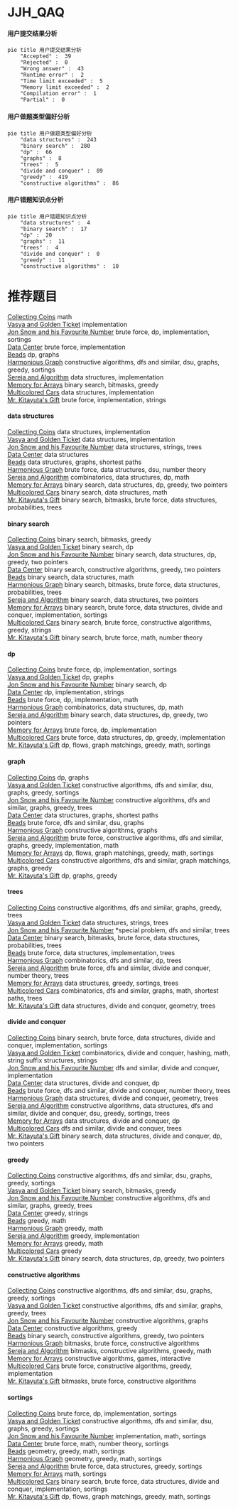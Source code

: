 # JJH_QAQ
<!-- tabs:start -->
#### **用户提交结果分析**

```mermaid
pie title 用户提交结果分析
    "Accepted" :  39
    "Rejected" :  0
    "Wrong answer" :  43
    "Runtime error" :  2
    "Time limit exceeded" :  5
    "Memory limit exceeded" :  2
    "Compilation error" :  1
    "Partial" :  0
```
#### **用户做题类型偏好分析**

```mermaid
pie title 用户做题类型偏好分析
    "data structures" :  243
    "binary search" :  280
    "dp" :  66
    "graphs" :  8
    "trees" :  5
    "divide and conquer" :  89
    "greedy" :  419
    "constructive algorithms" :  86
```
#### **用户错题知识点分析**

```mermaid
pie title 用户错题知识点分析
    "data structures" :  4
    "binary search" :  17
    "dp" :  20
    "graphs" :  11
    "trees" :  4
    "divide and conquer" :  0
    "greedy" :  11
    "constructive algorithms" :  10
```
<!-- tabs:end -->
# 推荐题目
[Collecting Coins](http://codeforces.com/problemset/problem/1294/A)		math		  
[Vasya and Golden Ticket](https://codeforces.com/contest/1058/problem/C)		implementation		  
[Jon Snow and his Favourite Number](http://codeforces.com/problemset/problem/768/C)		brute force,
                        dp,
                        implementation,
                        sortings		  
[Data Center](http://codeforces.com/problemset/problem/1250/F)		brute force,
                        implementation		  
[Beads](http://codeforces.com/problemset/problem/8/E)		dp,
                        graphs		  
[Harmonious Graph](http://codeforces.com/problemset/problem/1253/D)		constructive algorithms,
                        dfs and similar,
                        dsu,
                        graphs,
                        greedy,
                        sortings		  
[Sereja and Algorithm](http://codeforces.com/problemset/problem/367/A)		data structures,
                        implementation		  
[Memory for Arrays](http://codeforces.com/problemset/problem/309/C)		binary search,
                        bitmasks,
                        greedy		  
[Multicolored Cars](http://codeforces.com/problemset/problem/818/D)		data structures,
                        implementation		  
[Mr. Kitayuta's Gift](http://codeforces.com/problemset/problem/505/A)		brute force,
                        implementation,
                        strings		  
<!-- tabs:start -->
#### **data structures**
[Collecting Coins](http://codeforces.com/problemset/problem/367/A)		data structures,
                        implementation		  
[Vasya and Golden Ticket](http://codeforces.com/problemset/problem/818/D)		data structures,
                        implementation		  
[Jon Snow and his Favourite Number](http://codeforces.com/problemset/problem/1045/J)		data structures,
                        strings,
                        trees		  
[Data Center](http://codeforces.com/problemset/problem/407/E)		data structures		  
[Beads](http://codeforces.com/problemset/problem/464/E)		data structures,
                        graphs,
                        shortest paths		  
[Harmonious Graph](http://codeforces.com/problemset/problem/920/F)		brute force,
                        data structures,
                        dsu,
                        number theory		  
[Sereja and Algorithm](http://codeforces.com/problemset/problem/1151/E)		combinatorics,
                        data structures,
                        dp,
                        math		  
[Memory for Arrays](http://codeforces.com/problemset/problem/1492/C)		binary search,
                        data structures,
                        dp,
                        greedy,
                        two pointers		  
[Multicolored Cars](http://codeforces.com/problemset/problem/1490/G)		binary search,
                        data structures,
                        math		  
[Mr. Kitayuta's Gift](http://codeforces.com/problemset/problem/1479/D)		binary search,
                        bitmasks,
                        brute force,
                        data structures,
                        probabilities,
                        trees		  
#### **binary search**
[Collecting Coins](http://codeforces.com/problemset/problem/309/C)		binary search,
                        bitmasks,
                        greedy		  
[Vasya and Golden Ticket](http://codeforces.com/problemset/problem/721/E)		binary search,
                        dp		  
[Jon Snow and his Favourite Number](http://codeforces.com/problemset/problem/1492/C)		binary search,
                        data structures,
                        dp,
                        greedy,
                        two pointers		  
[Data Center](http://codeforces.com/problemset/problem/1463/D)		binary search,
                        constructive algorithms,
                        greedy,
                        two pointers		  
[Beads](http://codeforces.com/problemset/problem/1490/G)		binary search,
                        data structures,
                        math		  
[Harmonious Graph](http://codeforces.com/problemset/problem/1479/D)		binary search,
                        bitmasks,
                        brute force,
                        data structures,
                        probabilities,
                        trees		  
[Sereja and Algorithm](http://codeforces.com/problemset/problem/1436/E)		binary search,
                        data structures,
                        two pointers		  
[Memory for Arrays](http://codeforces.com/problemset/problem/1461/D)		binary search,
                        brute force,
                        data structures,
                        divide and conquer,
                        implementation,
                        sortings		  
[Multicolored Cars](http://codeforces.com/problemset/problem/1493/C)		binary search,
                        brute force,
                        constructive algorithms,
                        greedy,
                        strings		  
[Mr. Kitayuta's Gift](http://codeforces.com/problemset/problem/1487/D)		binary search,
                        brute force,
                        math,
                        number theory		  
#### **dp**
[Collecting Coins](http://codeforces.com/problemset/problem/768/C)		brute force,
                        dp,
                        implementation,
                        sortings		  
[Vasya and Golden Ticket](http://codeforces.com/problemset/problem/8/E)		dp,
                        graphs		  
[Jon Snow and his Favourite Number](http://codeforces.com/problemset/problem/721/E)		binary search,
                        dp		  
[Data Center](http://codeforces.com/problemset/problem/666/A)		dp,
                        implementation,
                        strings		  
[Beads](http://codeforces.com/problemset/problem/1339/A)		brute force,
                        dp,
                        implementation,
                        math		  
[Harmonious Graph](http://codeforces.com/problemset/problem/1151/E)		combinatorics,
                        data structures,
                        dp,
                        math		  
[Sereja and Algorithm](http://codeforces.com/problemset/problem/1492/C)		binary search,
                        data structures,
                        dp,
                        greedy,
                        two pointers		  
[Memory for Arrays](https://codeforces.com/contest/1457/problem/C)		brute force,
                        dp,
                        implementation		  
[Multicolored Cars](http://codeforces.com/problemset/problem/1491/C)		brute force,
                        data structures,
                        dp,
                        greedy,
                        implementation		  
[Mr. Kitayuta's Gift](http://codeforces.com/problemset/problem/1437/C)		dp,
                        flows,
                        graph matchings,
                        greedy,
                        math,
                        sortings		  
#### **graph**
[Collecting Coins](http://codeforces.com/problemset/problem/8/E)		dp,
                        graphs		  
[Vasya and Golden Ticket](http://codeforces.com/problemset/problem/1253/D)		constructive algorithms,
                        dfs and similar,
                        dsu,
                        graphs,
                        greedy,
                        sortings		  
[Jon Snow and his Favourite Number](http://codeforces.com/problemset/problem/761/E)		constructive algorithms,
                        dfs and similar,
                        graphs,
                        greedy,
                        trees		  
[Data Center](http://codeforces.com/problemset/problem/464/E)		data structures,
                        graphs,
                        shortest paths		  
[Beads](https://codeforces.com/contest/218/problem/C)		brute force,
                        dfs and similar,
                        dsu,
                        graphs		  
[Harmonious Graph](http://codeforces.com/problemset/problem/1019/C)		constructive algorithms,
                        graphs		  
[Sereja and Algorithm](http://codeforces.com/problemset/problem/1487/C)		brute force,
                        constructive algorithms,
                        dfs and similar,
                        graphs,
                        greedy,
                        implementation,
                        math		  
[Memory for Arrays](http://codeforces.com/problemset/problem/1437/C)		dp,
                        flows,
                        graph matchings,
                        greedy,
                        math,
                        sortings		  
[Multicolored Cars](http://codeforces.com/problemset/problem/1470/D)		constructive algorithms,
                        dfs and similar,
                        graph matchings,
                        graphs,
                        greedy		  
[Mr. Kitayuta's Gift](http://codeforces.com/problemset/problem/1476/C)		dp,
                        graphs,
                        greedy		  
#### **trees**
[Collecting Coins](http://codeforces.com/problemset/problem/761/E)		constructive algorithms,
                        dfs and similar,
                        graphs,
                        greedy,
                        trees		  
[Vasya and Golden Ticket](http://codeforces.com/problemset/problem/1045/J)		data structures,
                        strings,
                        trees		  
[Jon Snow and his Favourite Number](http://codeforces.com/problemset/problem/1057/A)		*special problem,
                        dfs and similar,
                        trees		  
[Data Center](http://codeforces.com/problemset/problem/1479/D)		binary search,
                        bitmasks,
                        brute force,
                        data structures,
                        probabilities,
                        trees		  
[Beads](http://codeforces.com/problemset/problem/1511/C)		brute force,
                        data structures,
                        implementation,
                        trees		  
[Harmonious Graph](http://codeforces.com/problemset/problem/1499/F)		combinatorics,
                        dfs and similar,
                        dp,
                        trees		  
[Sereja and Algorithm](http://codeforces.com/problemset/problem/1491/E)		brute force,
                        dfs and similar,
                        divide and conquer,
                        number theory,
                        trees		  
[Memory for Arrays](http://codeforces.com/problemset/problem/1466/D)		data structures,
                        greedy,
                        sortings,
                        trees		  
[Multicolored Cars](http://codeforces.com/problemset/problem/1495/D)		combinatorics,
                        dfs and similar,
                        graphs,
                        math,
                        shortest paths,
                        trees		  
[Mr. Kitayuta's Gift](http://codeforces.com/problemset/problem/1303/G)		data structures,
                        divide and conquer,
                        geometry,
                        trees		  
#### **divide and conquer**
[Collecting Coins](http://codeforces.com/problemset/problem/1461/D)		binary search,
                        brute force,
                        data structures,
                        divide and conquer,
                        implementation,
                        sortings		  
[Vasya and Golden Ticket](http://codeforces.com/problemset/problem/1466/G)		combinatorics,
                        divide and conquer,
                        hashing,
                        math,
                        string suffix structures,
                        strings		  
[Jon Snow and his Favourite Number](http://codeforces.com/problemset/problem/1490/D)		dfs and similar,
                        divide and conquer,
                        implementation		  
[Data Center](https://codeforces.com/contest/1483/problem/C)		data structures,
                        divide and conquer,
                        dp		  
[Beads](http://codeforces.com/problemset/problem/1491/E)		brute force,
                        dfs and similar,
                        divide and conquer,
                        number theory,
                        trees		  
[Harmonious Graph](http://codeforces.com/problemset/problem/1303/G)		data structures,
                        divide and conquer,
                        geometry,
                        trees		  
[Sereja and Algorithm](http://codeforces.com/problemset/problem/1494/D)		constructive algorithms,
                        data structures,
                        dfs and similar,
                        divide and conquer,
                        dsu,
                        greedy,
                        sortings,
                        trees		  
[Memory for Arrays](http://codeforces.com/problemset/problem/1482/E)		data structures,
                        divide and conquer,
                        dp		  
[Multicolored Cars](http://codeforces.com/problemset/problem/566/C)		dfs and similar,
                        divide and conquer,
                        trees		  
[Mr. Kitayuta's Gift](http://codeforces.com/problemset/problem/1428/F)		binary search,
                        data structures,
                        divide and conquer,
                        dp,
                        two pointers		  
#### **greedy**
[Collecting Coins](http://codeforces.com/problemset/problem/1253/D)		constructive algorithms,
                        dfs and similar,
                        dsu,
                        graphs,
                        greedy,
                        sortings		  
[Vasya and Golden Ticket](http://codeforces.com/problemset/problem/309/C)		binary search,
                        bitmasks,
                        greedy		  
[Jon Snow and his Favourite Number](http://codeforces.com/problemset/problem/761/E)		constructive algorithms,
                        dfs and similar,
                        graphs,
                        greedy,
                        trees		  
[Data Center](http://codeforces.com/problemset/problem/628/C)		greedy,
                        strings		  
[Beads](http://codeforces.com/problemset/problem/258/A)		greedy,
                        math		  
[Harmonious Graph](http://codeforces.com/problemset/problem/1163/A)		greedy,
                        math		  
[Sereja and Algorithm](http://codeforces.com/problemset/problem/1264/A)		greedy,
                        implementation		  
[Memory for Arrays](http://codeforces.com/problemset/problem/50/A)		greedy,
                        math		  
[Multicolored Cars](http://codeforces.com/problemset/problem/1178/A)		greedy		  
[Mr. Kitayuta's Gift](http://codeforces.com/problemset/problem/1492/C)		binary search,
                        data structures,
                        dp,
                        greedy,
                        two pointers		  
#### **constructive algorithms**
[Collecting Coins](http://codeforces.com/problemset/problem/1253/D)		constructive algorithms,
                        dfs and similar,
                        dsu,
                        graphs,
                        greedy,
                        sortings		  
[Vasya and Golden Ticket](http://codeforces.com/problemset/problem/761/E)		constructive algorithms,
                        dfs and similar,
                        graphs,
                        greedy,
                        trees		  
[Jon Snow and his Favourite Number](http://codeforces.com/problemset/problem/1019/C)		constructive algorithms,
                        graphs		  
[Data Center](http://codeforces.com/problemset/problem/1493/A)		constructive algorithms,
                        greedy		  
[Beads](http://codeforces.com/problemset/problem/1463/D)		binary search,
                        constructive algorithms,
                        greedy,
                        two pointers		  
[Harmonious Graph](https://codeforces.com/contest/1456/problem/B)		bitmasks,
                        brute force,
                        constructive algorithms		  
[Sereja and Algorithm](http://codeforces.com/problemset/problem/1492/D)		bitmasks,
                        constructive algorithms,
                        greedy,
                        math		  
[Memory for Arrays](https://codeforces.com/contest/1504/problem/D)		constructive algorithms,
                        games,
                        interactive		  
[Multicolored Cars](https://codeforces.com/contest/1483/problem/A)		brute force,
                        constructive algorithms,
                        greedy,
                        implementation		  
[Mr. Kitayuta's Gift](https://codeforces.com/contest/1457/problem/D)		bitmasks,
                        brute force,
                        constructive algorithms		  
#### **sortings**
[Collecting Coins](http://codeforces.com/problemset/problem/768/C)		brute force,
                        dp,
                        implementation,
                        sortings		  
[Vasya and Golden Ticket](http://codeforces.com/problemset/problem/1253/D)		constructive algorithms,
                        dfs and similar,
                        dsu,
                        graphs,
                        greedy,
                        sortings		  
[Jon Snow and his Favourite Number](http://codeforces.com/problemset/problem/809/A)		implementation,
                        math,
                        sortings		  
[Data Center](http://codeforces.com/problemset/problem/1397/B)		brute force,
                        math,
                        number theory,
                        sortings		  
[Beads](https://codeforces.com/contest/1496/problem/C)		geometry,
                        greedy,
                        math,
                        sortings		  
[Harmonious Graph](http://codeforces.com/problemset/problem/1495/A)		geometry,
                        greedy,
                        math,
                        sortings		  
[Sereja and Algorithm](http://codeforces.com/problemset/problem/1497/A)		brute force,
                        data structures,
                        greedy,
                        sortings		  
[Memory for Arrays](http://codeforces.com/problemset/problem/1427/A)		math,
                        sortings		  
[Multicolored Cars](http://codeforces.com/problemset/problem/1461/D)		binary search,
                        brute force,
                        data structures,
                        divide and conquer,
                        implementation,
                        sortings		  
[Mr. Kitayuta's Gift](http://codeforces.com/problemset/problem/1437/C)		dp,
                        flows,
                        graph matchings,
                        greedy,
                        math,
                        sortings		  
<!-- tabs:end -->
